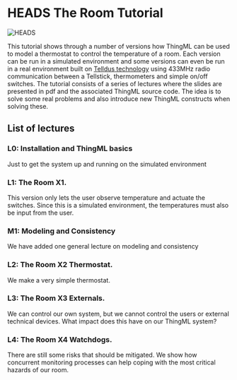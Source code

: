 HEADS The Room Tutorial
================================

![HEADS](http://heads-project.eu/sites/default/files/heads_large.png)

This tutorial shows through a number of versions how ThingML can be used to model a thermostat to control the temperature of a room.
Each version can be run in a simulated environment and some versions can even be run in a real environment built on [Telldus technology](http://telldus.se) using 433MHz radio communication between a Tellstick, thermometers and simple on/off switches.
The tutorial consists of a series of lectures where the slides are presented in pdf and the associated ThingML source code.
The idea is to solve some real problems and also introduce new ThingML constructs when solving these.

## List of lectures
### L0: Installation and ThingML basics
Just to get the system up and running on the simulated environment
### L1: The Room X1.
This version only lets the user observe temperature and actuate the switches. Since this is a simulated environment, the temperatures must also be input from the user.
### M1: Modeling and Consistency
We have added one general lecture on modeling and consistency
### L2: The Room X2 Thermostat.
We make a very simple thermostat.
### L3: The Room X3 Externals.
We can control our own system, but we cannot control the users or external technical devices. What impact does this have on our ThingML system?
### L4: The Room X4 Watchdogs.
There are still some risks that should be mitigated. We show how concurrent monitoring processes can help coping with the most critical hazards of our room.



